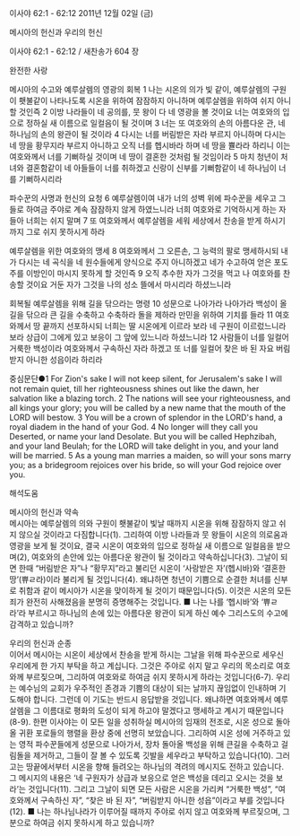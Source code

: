 이사야 62:1 - 62:12 
2011년 12월 02일 (금)

메시아의 헌신과 우리의 헌신



이사야 62:1 - 62:12 / 새찬송가 604 장


완전한 사랑

메시아의 수고와 예루살렘의 영광의 회복
1 나는 시온의 의가 빛 같이, 예루살렘의 구원이 횃불같이 나타나도록 시온을 위하여 잠잠하지 아니하며 예루살렘을 위하여 쉬지 아니할 것인즉 2 이방 나라들이 네 공의를, 뭇 왕이 다 네 영광을 볼 것이요 너는 여호와의 입으로 정하실 새 이름으로 일컬음이 될 것이며 3 너는 또 여호와의 손의 아름다운 관, 네 하나님의 손의 왕관이 될 것이라 4 다시는 너를 버림받은 자라 부르지 아니하며 다시는 네 땅을 황무지라 부르지 아니하고 오직 너를 헵시바라 하며 네 땅을 쁄라라 하리니 이는 여호와께서 너를 기뻐하실 것이며 네 땅이 결혼한 것처럼 될 것임이라 5 마치 청년이 처녀와 결혼함같이 네 아들들이 너를 취하겠고 신랑이 신부를 기뻐함같이 네 하나님이 너를 기뻐하시리라

파수꾼의 사명과 헌신의 요청
6 예루살렘이여 내가 너의 성벽 위에 파수꾼을 세우고 그들로 하여금 주야로 계속 잠잠하지 않게 하였느니라 너희 여호와로 기억하시게 하는 자들아 너희는 쉬지 말며 7 또 여호와께서 예루살렘을 세워 세상에서 찬송을 받게 하시기까지 그로 쉬지 못하시게 하라

예루살렘을 위한 여호와의 맹세
8 여호와께서 그 오른손, 그 능력의 팔로 맹세하시되 내가 다시는 네 곡식을 네 원수들에게 양식으로 주지 아니하겠고 네가 수고하여 얻은 포도주를 이방인이 마시지 못하게 할 것인즉 9 오직 추수한 자가 그것을 먹고 나 여호와를 찬송할 것이요 거둔 자가 그것을 나의 성소 뜰에서 마시리라 하셨느니라

회복될 예루살렘을 위해 길을 닦으라는 명령
10 성문으로 나아가라 나아가라 백성이 올 길을 닦으라 큰 길을 수축하고 수축하라 돌을 제하라 만민을 위하여 기치를 들라 11 여호와께서 땅 끝까지 선포하시되 너희는 딸 시온에게 이르라 보라 네 구원이 이르렀느니라 보라 상급이 그에게 있고 보응이 그 앞에 있느니라 하셨느니라 12 사람들이 너를 일컬어 거룩한 백성이라 여호와께서 구속하신 자라 하겠고 또 너를 일컬어 찾은 바 된 자요 버림받지 아니한 성읍이라 하리라

중심문단●1 For Zion's sake I will not keep silent, for Jerusalem's sake I will not remain quiet, till her righteousness shines out like the dawn, her salvation like a blazing torch. 2 The nations will see your righteousness, and all kings your glory; you will be called by a new name that the mouth of the LORD will bestow. 3 You will be a crown of splendor in the LORD's hand, a royal diadem in the hand of your God. 4 No longer will they call you Deserted, or name your land Desolate. But you will be called Hephzibah, and your land Beulah; for the LORD will take delight in you, and your land will be married. 5 As a young man marries a maiden, so will your sons marry you; as a bridegroom rejoices over his bride, so will your God rejoice over you.

해석도움





메시아의 헌신과 약속  
메시아는 예루살렘의 의와 구원이 횃불같이 빛날 때까지 시온을 위해 잠잠하지 않고 쉬지 않으실 것이라고 다짐합니다(1). 그리하여 이방 나라들과 뭇 왕들이 시온의 의로움과 영광을 보게 될 것이요, 결국 시온이 여호와의 입으로 정하실 새 이름으로 일컬음을 받으며(2), 여호와의 손안에 있는 아름다운 왕관이 될 것이라고 약속하십니다(3). 그날이 되면 한때 “버림받은 자”나 “황무지”라고 불리던 시온이 ‘사랑받은 자’(헵시바)와 ‘결혼한 땅’(쀼ㄹ라)이라 불리게 될 것입니다(4). 왜냐하면 청년이 기쁨으로 순결한 처녀를 신부로 취함과 같이 메시아가 시온을 맞이하게 될 것이기 때문입니다(5). 이것은 시온의 모든 죄가 완전히 사해졌음을 분명히 증명해주는 것입니다.
■ 나는 나를 ‘헵시바’와 ‘쀼ㄹ라’라 부르시고 하나님의 손에 있는 아름다운 왕관이 되게 하신 예수 그리스도의 수고에 감격하고 있습니까?

우리의 헌신과 순종  
이어서 메시아는 시온이 세상에서 찬송을 받게 하시는 그날을 위해 파수꾼으로 세우신 우리에게 한 가지 부탁을 하고 계십니다. 그것은 주야로 쉬지 말고 우리의 목소리로 여호와께 부르짖으며, 그리하여 여호와로 하여금 쉬지 못하시게 하라는 것입니다(6-7). 우리는 예수님의 교회가 우주적인 존경과 기쁨의 대상이 되는 날까지 끊임없이 인내하며 기도해야 합니다. 그런데 이 기도는 반드시 응답받을 것입니다. 왜냐하면 여호와께서 예루살렘을 그 이름대로 평화의 도성이 되게 하고야 말겠다고 맹세하고 계시기 때문입니다(8-9). 한편 이사야는 이 모든 일을 성취하실 메시아의 임재의 전조로, 시온 성으로 돌아올 귀환 포로들의 행렬을 환상 중에 선명히 보았습니다. 그리하여 시온 성에 거주하고 있는 영적 파수꾼들에게 성문으로 나아가서, 장차 돌아올 백성을 위해 큰길을 수축하고 걸림돌을 제거하고, 그들이 잘 볼 수 있도록 깃발을 세우라고 부탁하고 있습니다(10). 그러고는 땅끝에서부터 시온을 향해 들려오는 하나님의 격려의 메시지도 전하고 있습니다. 그 메시지의 내용은 ‘네 구원자가 상급과 보응으로 얻은 백성을 데리고 오시는 것을 보라’는 것입니다(11). 그리고 그날이 되면 모든 사람은 시온을 가리켜 “거룩한 백성”, “여호와께서 구속하신 자”, “찾은 바 된 자”, “버림받지 아니한 성읍”이라고 부를 것입니다(12).
■ 나는 하나님나라가 이루어질 때까지 주야로 쉬지 않고 여호와께 부르짖으며, 그분으로 하여금 쉬지 못하시게 하고 있습니까?
